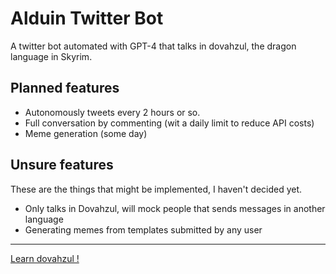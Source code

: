 # Alduin Twitter Bot

A twitter bot automated with GPT-4 that talks in dovahzul, the dragon language in Skyrim.

## Planned features
 - Autonomously tweets every 2 hours or so.
 - Full conversation by commenting (wit a daily limit to reduce API costs) 
 - Meme generation (some day)

## Unsure features
These are the things that might be implemented, I haven't decided yet.

 - Only talks in Dovahzul, will mock people that sends messages in another language
 - Generating memes from templates submitted by any user

 ----------
[Learn dovahzul !]([https://](https://www.thuum.org/learn/))
